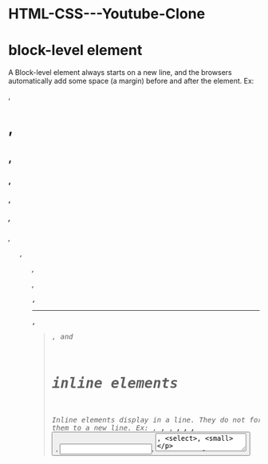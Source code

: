 # HTML-CSS---Youtube-Clone

<!-- uses of html -->

# block-level element

A Block-level element always starts on a new line, and the browsers automatically add some space (a margin) before and after the element.
Ex: <p>, <h1>, <h2>, <h3>, <h4>, <h5>, <h6>, <ul>, <ol>, <dl>, <pre>, <hr />, <blockquote>, and <address>

# inline elements

Inline elements display in a line. They do not force the text after them to a new line.
Ex: <span>, <a>, <code>, <strong>, <img>, <cite>, <button>, <input>, <textarea>, <select>, <small>

<!-- uses of css -->

# object-fit

The object-fit property is used to specify how an <img> or <video> should be resized to fit its container
Ex: object-fit: contain, cover, fill;

# object-position

The object-position property of CSS specifies how an image or video element is positioned with x/y coordinates inside its content box.
Ex: object-position: bottom, left, right, top, center, inherit, initial;

# display

The display property specifies the display behavior (the type of rendering box) of an element.
Ex: display: inline, block, inline-block, flex, grid, table;

# initial and inherit

initial - It is used to set the default value.
inherit - It is used to inherit the property from it’s parents’ elements.

# vertical-align

vertical-align defines the vertical alignment for the content of a table cell or for an inline element against the rest of the inline flow.
Ex: vertical-align: top, bottom, middle, baseline;

# font fallback in font-family

So basically fallback fonts are used when the current font isn't available.
Ex: font-family: 'Roboto', 'Open Sans', Helvetica, Arial, sans-serif;

<!-- useful css properties -->

# vertical-align: top;

# object-fit: contain;

# object-position: top;

# box-shadow: inset 5px 5px 10px rgba(0, 0, 0, 0.15);

# transition: box-shadow 0.15s, opacity 0.15s;

# display: inline-block;

# display: grid;

# grid-template-columns: 100px 100px 1fr;

# column-gap: 20px;

# row-gap: 20px;

# display: flex;

# flex-direction: row;

# flex: 1;

# flex-shrink: 0;

# border-bottom-width: 1px;

# border-bottom-style: solid;

# border-bottom-color: rgb(228, 228, 228);

# pointer-events: none;

# white-space: nowrap;
